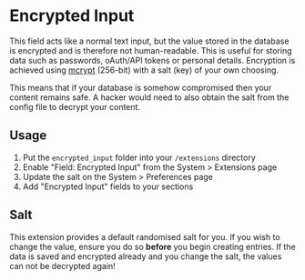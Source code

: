 # Encrypted Input

This field acts like a normal text input, but the value stored in the database is encrypted and is therefore not human-readable. This is useful for storing data such as passwords, oAuth/API tokens or personal details. Encryption is achieved using [mcrypt](#todo) (256-bit) with a salt (key) of your own choosing.

This means that if your database is somehow compromised then your content remains safe. A hacker would need to also obtain the salt from the config file to decrypt your content.

## Usage

1. Put the `encrypted_input` folder into your `/extensions` directory
2. Enable "Field: Encrypted Input" from the System > Extensions page
3. Update the salt on the System > Preferences page
4. Add "Encrypted Input" fields to your sections

## Salt
This extension provides a default randomised salt for you. If you wish to change the value, ensure you do so **before** you begin creating entries. If the data is saved and encrypted already and you change the salt, the values can not be decrypted again!